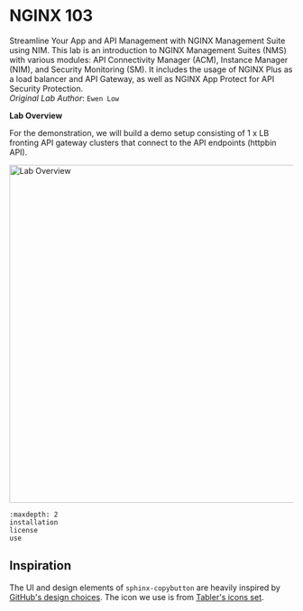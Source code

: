 # NGINX 103

Streamline Your App and API Management with NGINX Management Suite using NIM. This lab is an introduction to NGINX Management Suites (NMS) with various modules: API Connectivity Manager (ACM), Instance Manager (NIM), and Security Monitoring (SM). It includes the usage of NGINX Plus as a load balancer and API Gateway, as well as NGINX App Protect for API Security Protection.
<br>*Original Lab Author*: `Ewen Low`

**Lab Overview**

For the demonstration, we will build a demo setup consisting of 1 x LB fronting API gateway clusters that connect to the API endpoints (httpbin API).

<img width="600" alt="Lab Overview" src="https://github.com/donchai/nginx-103/assets/6828772/fa05f8f8-ff1f-49e7-acc7-c42ff16d95f5">

```{toctree}
:maxdepth: 2
installation
license
use
```

## Inspiration

The UI and design elements of `sphinx-copybutton` are heavily inspired by [GitHub's design choices](https://primer.style).
The icon we use is from [Tabler's icons set](https://tablericons.com/).
